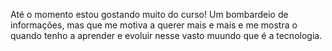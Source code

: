 Até o momento estou gostando muito do curso! Um bombardeio de informações, mas que me motiva a querer mais e mais e me mostra o quando tenho a aprender e evoluir nesse vasto muundo que é a tecnologia.